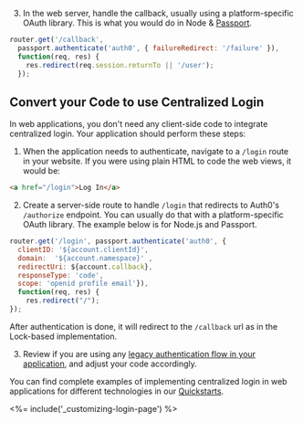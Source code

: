 3. In the web server, handle the callback, usually using a platform-specific OAuth library. This is what you would do in Node & [Passport](http://www.passportjs.org).

```js
router.get('/callback',
  passport.authenticate('auth0', { failureRedirect: '/failure' }),
  function(req, res) {
    res.redirect(req.session.returnTo || '/user');
  });
```
## Convert your Code to use Centralized Login

In web applications, you don't need any client-side code to integrate centralized login. Your application should perform these steps:

1. When the application needs to authenticate, navigate to a `/login` route in your website. If you were using plain HTML to code the web views, it would be:

```html
<a href="/login">Log In</a>
```

2. Create a server-side route to handle `/login` that redirects to Auth0's `/authorize` endpoint. You can usually do that with a platform-specific OAuth library. The example below is for Node.js and Passport. 

```js
router.get('/login', passport.authenticate('auth0', {
  clientID: '${account.clientId}',
  domain:  '${account.namespace}' ,
  redirectUri: ${account.callback},
  responseType: 'code',
  scope: 'openid profile email'}),
  function(req, res) {
    res.redirect("/");
});
```

After authentication is done, it will redirect to the `/callback` url as in the Lock-based implementation.

3. Review if you are using any [legacy authentication flow in your application]((libraries/lock/v11/migration-legacy-flows)), and adjust your code accordingly.

You can find complete examples of implementing centralized login in web applications for different technologies in our [Quickstarts](/quickstart/webapps).

<%= include('_customizing-login-page') %>
